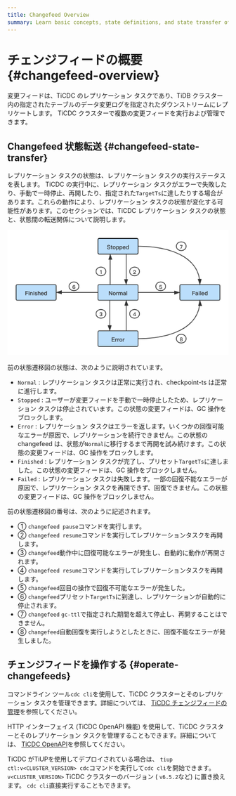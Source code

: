 ```yaml
---
title: Changefeed Overview
summary: Learn basic concepts, state definitions, and state transfer of changefeeds.
---
```


# チェンジフィードの概要 {#changefeed-overview}

変更フィードは、TiCDC のレプリケーション タスクであり、TiDB クラスター内の指定されたテーブルのデータ変更ログを指定されたダウンストリームにレプリケートします。 TiCDC クラスターで複数の変更フィードを実行および管理できます。

## Changefeed 状態転送 {#changefeed-state-transfer}

レプリケーション タスクの状態は、レプリケーション タスクの実行ステータスを表します。 TiCDC の実行中に、レプリケーション タスクがエラーで失敗したり、手動で一時停止、再開したり、指定された`TargetTs`に達したりする場合があります。これらの動作により、レプリケーション タスクの状態が変化する可能性があります。このセクションでは、TiCDC レプリケーション タスクの状態と、状態間の転送関係について説明します。

![TiCDC state transfer](/media/ticdc/ticdc-state-transfer.png)

前の状態遷移図の状態は、次のように説明されています。

-   `Normal` : レプリケーション タスクは正常に実行され、checkpoint-ts は正常に進行します。
-   `Stopped` : ユーザーが変更フィードを手動で一時停止したため、レプリケーション タスクは停止されています。この状態の変更フィードは、GC 操作をブロックします。
-   `Error` : レプリケーション タスクはエラーを返します。いくつかの回復可能なエラーが原因で、レプリケーションを続行できません。この状態の changefeed は、状態が`Normal`に移行するまで再開を試み続けます。この状態の変更フィードは、GC 操作をブロックします。
-   `Finished` : レプリケーション タスクが完了し、プリセット`TargetTs`に達しました。この状態の変更フィードは、GC 操作をブロックしません。
-   `Failed` : レプリケーション タスクは失敗します。一部の回復不能なエラーが原因で、レプリケーション タスクを再開できず、回復できません。この状態の変更フィードは、GC 操作をブロックしません。

前の状態遷移図の番号は、次のように記述されます。

-   ① `changefeed pause`コマンドを実行します。
-   ② `changefeed resume`コマンドを実行してレプリケーションタスクを再開します。
-   ③ `changefeed`動作中に回復可能なエラーが発生し、自動的に動作が再開されます。
-   ④ `changefeed resume`コマンドを実行してレプリケーションタスクを再開します。
-   ⑤ `changefeed`回目の操作で回復不可能なエラーが発生した。
-   ⑥ `changefeed`プリセット`TargetTs`に到達し、レプリケーションが自動的に停止されます。
-   ⑦ `changefeed` `gc-ttl`で指定された期間を超えて停止し、再開することはできません。
-   ⑧ `changefeed`自動回復を実行しようとしたときに、回復不能なエラーが発生しました。

## チェンジフィードを操作する {#operate-changefeeds}

コマンドライン ツール`cdc cli`を使用して、TiCDC クラスターとそのレプリケーション タスクを管理できます。詳細については、 [TiCDC チェンジフィードの管理](/ticdc/ticdc-manage-changefeed.md)を参照してください。

HTTP インターフェイス (TiCDC OpenAPI 機能) を使用して、TiCDC クラスターとそのレプリケーション タスクを管理することもできます。詳細については、 [TiCDC OpenAPI](/ticdc/ticdc-open-api.md)を参照してください。

TiCDC がTiUPを使用してデプロイされている場合は、 `tiup ctl:v<CLUSTER_VERSION> cdc`コマンドを実行して`cdc cli`を開始できます。 `v<CLUSTER_VERSION>` TiCDC クラスターのバージョン ( `v6.5.2`など) に置き換えます。 `cdc cli`直接実行することもできます。
